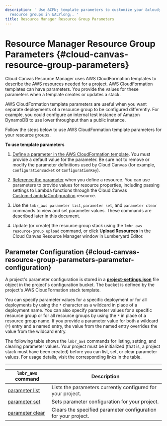 ```yaml
---
description: ' Use &CFN; template parameters to customize your &cloud; Resource Manager
  resource groups in &ALYlong;. '
title: Resource Manager Resource Group Parameters
---
```

# Resource Manager Resource Group Parameters {#cloud-canvas-resource-group-parameters}

Cloud Canvas Resource Manager uses AWS CloudFormation templates to describe the AWS resources needed for a project\. AWS CloudFormation templates can have parameters\. You provide the values for these parameters when a template creates or updates a stack\.

AWS CloudFormation template parameters are useful when you want separate deployments of a resource group to be configured differently\. For example, you could configure an internal test instance of Amazon DynamoDB to use lower throughput than a public instance\.

Follow the steps below to use AWS CloudFormation template parameters for your resource groups\.

**To use template parameters**

1. [Define a parameter in the AWS CloudFormation template](https://docs.aws.amazon.com/AWSCloudFormation/latest/UserGuide/parameters-section-structure.html)\. You must provide a default value for the parameter\. Be sure not to remove or modify the parameter definitions used by Cloud Canvas \(for example, `ConfigurationBucket` or `ConfigurationKey`\)\.

1. [Reference the parameter](https://docs.aws.amazon.com/AWSCloudFormation/latest/UserGuide/intrinsic-function-reference-ref.html) when you define a resource\. You can use parameters to provide values for resource properties, including passing settings to Lambda functions through the Cloud Canvas [Custom::LambdaConfiguration](/docs/userguide/gems/cloud-canvas/custom-resources#cloud-canvas-custom-resources-lambda-configuration) resource\.

1. Use the `lmbr_aws parameter list`, `parameter set`, and `parameter clear` commands to view and set parameter values\. These commands are described later in this document\.

1. Update \(or create\) the resource group stack using the `lmbr_aws resource-group upload` command, or click **Upload Resources** in the Cloud Canvas Resource Manager window in Lumberyard Editor\.

## Parameter Configuration {#cloud-canvas-resource-group-parameters-parameter-configuration}

A project's parameter configuration is stored in a [**project\-settings\.json**](/docs/userguide/gems/cloud-canvas/resource-deployments#cloud-canvas-project-settings) file object in the project's configuration bucket\. The bucket is defined by the project's AWS CloudFormation stack template\.

You can specify parameter values for a specific deployment or for all deployments by using the `*` character as a wildcard in place of a deployment name\. You can also specify parameter values for a specific resource group or for all resource groups by using the `*` in place of a resource group name\. If you provide a parameter value for both a wildcard \(`*`\) entry and a named entry, the value from the named entry overrides the value from the wildcard entry\.

The following table shows the `lmbr_aws` commands for listing, setting, and clearing parameter values\. Your project must be initialized \(that is, a project stack must have been created\) before you can list, set, or clear parameter values\. For usage details, visit the corresponding links in the table\.


****  

| `lmbr_aws` command  | Description  | 
| --- | --- | 
| [parameter list](/docs/userguide/gems/cloud-canvas/command-line#cloud-canvas-command-line-parameter-list) | Lists the parameters currently configured for your project\. | 
| [parameter set](/docs/userguide/gems/cloud-canvas/command-line#cloud-canvas-command-line-parameter-set) | Sets parameter configuration for your project\. | 
| [parameter clear](/docs/userguide/gems/cloud-canvas/command-line#cloud-canvas-command-line-parameter-clear) | Clears the specified parameter configuration for your project\. | 